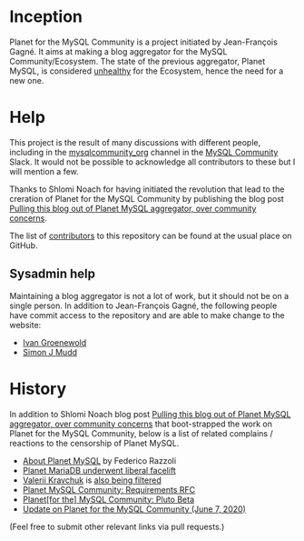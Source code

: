 # Inception

Planet for the MySQL Community is a project initiated by Jean-François Gagné.  It aims at
making a blog aggregator for the MySQL Community/Ecosystem.  The state of the previous aggregator,
Planet MySQL, is considered [unhealthy](https://jfg-mysql.blogspot.com/2020/04/the-state-of-planet-mysql-unhealty.html)
for the Ecosystem, hence the need for a new one.

# Help

This project is the result of many discussions with different people, including in the
[mysqlcommunity_org](https://app.slack.com/client/T8R1330CR/C0129P0K42J) channel
in the [MySQL Community](https://lefred.be/mysql-community-on-slack/) Slack.  It would
not be possible to acknowledge all contributors to these but I will mention a few.

Thanks to Shlomi Noach for having initiated the revolution that lead to the creration
of Planet for the MySQL Community by publishing the blog post
[Pulling this blog out of Planet MySQL aggregator, over community concerns](http://code.openark.org/blog/mysql/pulling-this-blog-out-of-planet-mysql-aggregator-over-community-concerns).

The list of [contributors](https://github.com/oursqlcommunity-org/planet/graphs/contributors)
to this repository can be found at the usual place on GitHub.

## Sysadmin help

Maintaining a blog aggregator is not a lot of work, but it should not be on a single
person.  In addition to Jean-François Gagné, the following people have commit access to
the repository and are able to make change to the website:

* [Ivan Groenewold](https://github.com/igroene)
* [Simon J Mudd](https://github.com/sjmudd)

# History

In addition to Shlomi Noach blog post
[Pulling this blog out of Planet MySQL aggregator, over community concerns](http://code.openark.org/blog/mysql/pulling-this-blog-out-of-planet-mysql-aggregator-over-community-concerns)
that boot-strapped the work on Planet for the MySQL Community, below is a list of related complains / reactions
to the censorship of Planet MySQL.

* [About Planet MySQL](https://federico-razzoli.com/about-planet-mysql) by Federico Razzoli
* [Planet MariaDB underwent liberal facelift](https://mariadb.org/planet-facelift/)
* [Valerii Kravchuk](https://twitter.com/mysqlbugs) is [also being filtered](https://twitter.com/mysqlbugs/status/1216683283662168064)
* [Planet MySQL Community: Requirements RFC](https://jfg-mysql.blogspot.com/2020/05/planet-mysql-community-requirements-rfc.html)
* [Planet\[for the\] MySQL Community: Pluto Beta](https://jfg-mysql.blogspot.com/2020/05/planet-for-the-mysql-community-pluto-beta.html)
* [Update on Planet for the MySQL Community (June 7, 2020)](https://jfg-mysql.blogspot.com/2020/06/update-on-planet-for-mysql-20200607.html)

(Feel free to submit other relevant links via pull requests.)
